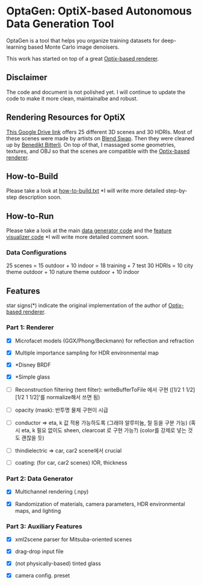 # OptaGen: OptiX-based Autonomous Data Generation Tool

OptaGen is a tool that helps you organize training datasets for deep-learning based Monte Carlo image denoisers.

This work has started on top of a great [Optix-based renderer](https://github.com/knightcrawler25/Optix-PathTracer).

## Disclaimer

The code and document is not polished yet. I will continue to update the code to make it more clean, maintainalbe and robust.

## Rendering Resources for OptiX

[This Google Drive link](https://drive.google.com/open?id=1FKiPY7VtGvwdirNgEH6yYpHk_kPlnybE) offers 25 different 3D scenes and 30 HDRIs. Most of these scenes were made by artists on [Blend Swap](https://blendswap.com/). Then they were cleaned up by [Benedikt Bitterli](https://benedikt-bitterli.me/resources/). On top of that, I massaged some geometries, textures, and OBJ so that the scenes are compatible with the [Optix-based renderer](https://github.com/knightcrawler25/Optix-PathTracer).

## How-to-Build

Please take a look at [how-to-build.txt](./how-to-build.txt)
*I will write more detailed step-by-step description soon.

## How-to-Run

Please take a look at the main [data generator code](./scripts/optagen.py) and the [feature visualizer code](./scripts/vis_feat.py)
*I will write more detailed comment soon.

### Data Configurations

25 scenes = 15 outdoor + 10 indoor = 18 training + 7 test
30 HDRIs = 10 city theme outdoor + 10 nature theme outdoor + 10 indoor

## Features 

star signs(*) indicate the original implementation of the author of [Optix-based renderer](https://github.com/knightcrawler25/Optix-PathTracer).

### Part 1: Renderer

- [x] Microfacet models (GGX/Phong/Beckmann) for reflection and refraction

- [x] Multiple importance sampling for HDR environmental map

- [x] *Disney BRDF

- [x] *Simple glass

- [ ] Reconstruction filtering (tent filter): writeBufferToFile 에서 구현 ([1/2 1 1/2][1/2 1 1/2]'를 normalize해서 쓰면 됨)

- [ ] opacity (mask): 반투명 물체 구현이 시급

- [ ] conductor => eta, k 값 적용 가능하도록 (그래야 알루미늄, 철 등을 구분 가능) (혹시 eta, k 필요 없이도 sheen, clearcoat 로 구현 가능?) (color를 강제로 넣는 것도 괜찮을 듯)

- [ ] thindielectric => car, car2 scene에서 crucial

- [ ] coating: (for car, car2 scenes) IOR, thickness

### Part 2: Data Generator

- [x] Multichannel rendering (.npy)

- [x] Randomization of materials, camera parameters, HDR environmental maps, and lighting

### Part 3: Auxiliary Features

- [x] xml2scene parser for Mitsuba-oriented scenes

- [x] drag-drop input file

- [x] (not physically-based) tinted glass

- [x] camera config. preset